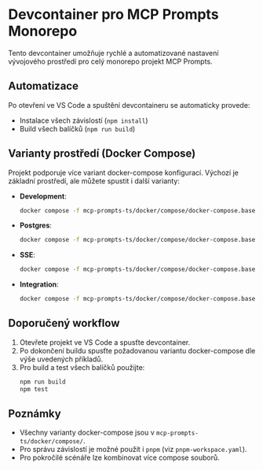# Devcontainer pro MCP Prompts Monorepo

Tento devcontainer umožňuje rychlé a automatizované nastavení vývojového prostředí pro celý monorepo projekt MCP Prompts.

## Automatizace

Po otevření ve VS Code a spuštění devcontaineru se automaticky provede:
- Instalace všech závislostí (`npm install`)
- Build všech balíčků (`npm run build`)

## Varianty prostředí (Docker Compose)

Projekt podporuje více variant docker-compose konfigurací. Výchozí je základní prostředí, ale můžete spustit i další varianty:

- **Development**:
  ```sh
  docker compose -f mcp-prompts-ts/docker/compose/docker-compose.base.yml -f mcp-prompts-ts/docker/compose/docker-compose.development.yml up
  ```
- **Postgres**:
  ```sh
  docker compose -f mcp-prompts-ts/docker/compose/docker-compose.base.yml -f mcp-prompts-ts/docker/compose/docker-compose.postgres.yml up
  ```
- **SSE**:
  ```sh
  docker compose -f mcp-prompts-ts/docker/compose/docker-compose.base.yml -f mcp-prompts-ts/docker/compose/docker-compose.sse.yml up
  ```
- **Integration**:
  ```sh
  docker compose -f mcp-prompts-ts/docker/compose/docker-compose.base.yml -f mcp-prompts-ts/docker/compose/docker-compose.integration.yml up
  ```

## Doporučený workflow

1. Otevřete projekt ve VS Code a spusťte devcontainer.
2. Po dokončení buildu spusťte požadovanou variantu docker-compose dle výše uvedených příkladů.
3. Pro build a test všech balíčků použijte:
   ```sh
   npm run build
   npm test
   ```

## Poznámky
- Všechny varianty docker-compose jsou v `mcp-prompts-ts/docker/compose/`.
- Pro správu závislostí je možné použít i `pnpm` (viz `pnpm-workspace.yaml`).
- Pro pokročilé scénáře lze kombinovat více compose souborů. 